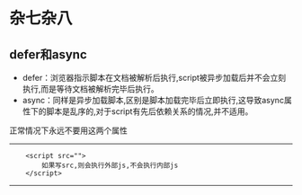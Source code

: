 # 杂七杂八

## defer和async
- defer：浏览器指示脚本在文档被解析后执行,script被异步加载后并不会立刻执行,而是等待文档被解析完毕后执行。
- async：同样是异步加载脚本,区别是脚本加载完毕后立即执行,这导致async属性下的脚本是乱序的,对于script有先后依赖关系的情况,并不适用。

正常情况下永远不要用这两个属性

---
```
    <script src="">
        如果写src,则会执行外部js,不会执行内部js    
    </script> 
```
--- 
